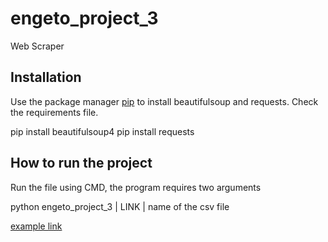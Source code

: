 # engeto_project_3

Web Scraper

## Installation

Use the package manager [pip](https://pip.pypa.io/en/stable/) to install beautifulsoup and requests.
Check the requirements file.

pip install beautifulsoup4
pip install requests

## How to run the project

Run the file using CMD, the program requires two arguments

python engeto_project_3 | LINK | name of the csv file

[example link](https://volby.cz/pls/ps2017nss/ps32?xjazyk=CZ&xkraj=12&xnumnuts=7103)
